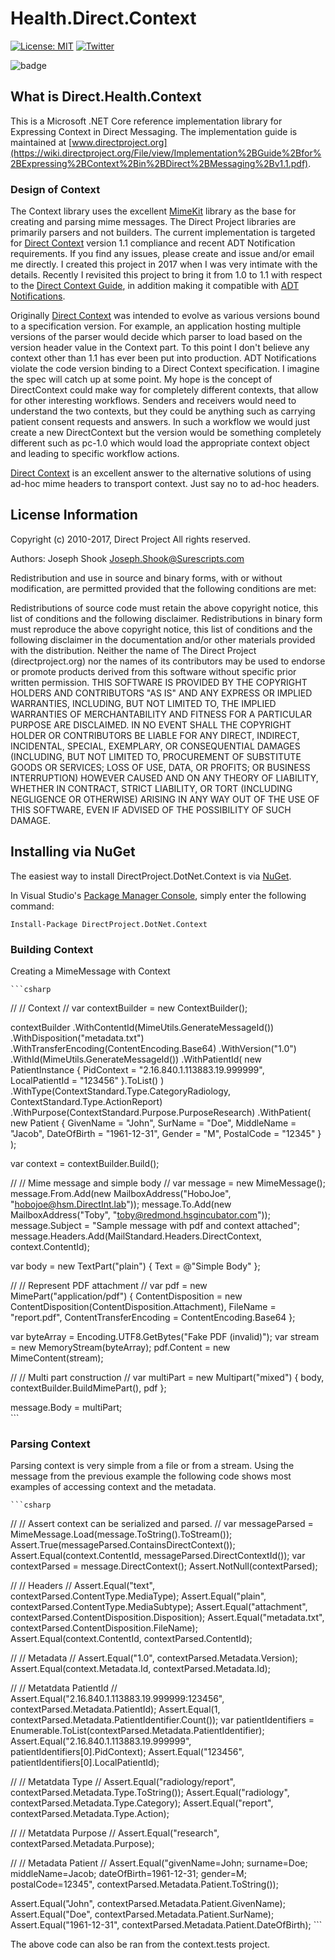 ﻿# Health.Direct.Context

[![License: MIT](https://img.shields.io/badge/license-MIT-blue.svg)](https://opensource.org/licenses/MIT)
[![Twitter](https://img.shields.io/twitter/url/http/shields.io.svg?style=flat&logo=twitter)](https://twitter.com/intent/tweet?hashtags=DirectSecureMessaging,ADTnotifications,dotnet,oss,csharp&text=🚀+FusionCache.Metrics:+FusionCche+metric+plugins&url=https%3A%2F%2Fgithub.com%2Fjoeshook%2FZiggyCreatures.FusionCache.Metrics&via=josephshook)

![badge](https://img.shields.io/endpoint?url=https://gist.githubusercontent.com/JoeShook/b49a64c41decace4c01fc573ae307907/raw/direct-context-code-coverage.json)

## What is Direct.Health.Context

This is a Microsoft .NET Core reference implementation library for Expressing Context in Direct Messaging.  The implementation guide is maintained at [www.directproject.org](https://wiki.directproject.org/File/view/Implementation%2BGuide%2Bfor%2BExpressing%2BContext%2Bin%2BDirect%2BMessaging%2Bv1.1.pdf).

### Design of Context

The Context library uses the excellent [MimeKit](https://github.com/jstedfast/MimeKit) library as the base for creating and parsing mime messages.  The Direct Project libraries are primarily parsers and not builders. The current implementation is targeted for [Direct Context]((https://wiki.directproject.org/Implementation_Guide_for_Expressing_Context_in_Direct_Messaging)) version 1.1 compliance and recent ADT Notification requirements.  If you find any issues, please create and issue and/or email me directly.  I created this project in 2017 when I was very intimate with the details.  Recently I revisited this project to bring it from 1.0 to 1.1 with respect to the [Direct Context Guide]((https://wiki.directproject.org/Implementation_Guide_for_Expressing_Context_in_Direct_Messaging)), in addition making it compatible with [ADT Notifications](https://directtrust.org/standards/event-notifications-via-direct).  

Originally [Direct Context](https://wiki.directproject.org/Implementation_Guide_for_Expressing_Context_in_Direct_Messaging) was intended to evolve as various versions bound to a specification version.  For example, an application hosting multiple versions of the parser would decide which parser to load based on the version header value in the Context part.  To this point I don't believe any context other than 1.1 has ever been put into production.  ADT Notifications violate the code version binding to a Direct Context specification.  I imagine the spec will catch up at some point.  My hope is the concept of DirectContext could make way for completely different contexts, that allow for other interesting workflows.  Senders and receivers would need to understand the two contexts, but they could be anything such as carrying patient consent requests and answers.  In such a workflow we would just create a new DirectContext but the version would be something completely different such as pc-1.0 which would load the appropriate context object and leading to specific workflow actions.  

[Direct Context](https://wiki.directproject.org/Implementation_Guide_for_Expressing_Context_in_Direct_Messaging) is an excellent answer to the alternative solutions of using ad-hoc mime headers to transport context.  Just say no to ad-hoc headers.

## License Information

Copyright (c) 2010-2017, Direct Project
 All rights reserved.

 Authors:
    Joseph Shook    Joseph.Shook@Surescripts.com
  
Redistribution and use in source and binary forms, with or without modification, are permitted provided that the following conditions are met:

Redistributions of source code must retain the above copyright notice, this list of conditions and the following disclaimer.
Redistributions in binary form must reproduce the above copyright notice, this list of conditions and the following disclaimer in the documentation and/or other materials provided with the distribution.
Neither the name of The Direct Project (directproject.org) nor the names of its contributors may be used to endorse or promote products derived from this software without specific prior written permission.
THIS SOFTWARE IS PROVIDED BY THE COPYRIGHT HOLDERS AND CONTRIBUTORS "AS IS" AND ANY EXPRESS OR IMPLIED WARRANTIES, INCLUDING, BUT NOT LIMITED TO, THE IMPLIED WARRANTIES OF MERCHANTABILITY AND FITNESS FOR A PARTICULAR PURPOSE ARE DISCLAIMED. IN NO EVENT SHALL THE COPYRIGHT HOLDER OR CONTRIBUTORS BE LIABLE FOR ANY DIRECT, INDIRECT, INCIDENTAL, SPECIAL, EXEMPLARY, OR CONSEQUENTIAL DAMAGES (INCLUDING, BUT NOT LIMITED TO, PROCUREMENT OF SUBSTITUTE GOODS OR SERVICES; LOSS OF USE, DATA, OR PROFITS; OR BUSINESS INTERRUPTION) HOWEVER CAUSED AND ON ANY THEORY OF LIABILITY, WHETHER IN CONTRACT, STRICT LIABILITY, OR TORT (INCLUDING NEGLIGENCE OR OTHERWISE) ARISING IN ANY WAY OUT OF THE USE OF THIS SOFTWARE, EVEN IF ADVISED OF THE POSSIBILITY OF SUCH DAMAGE.

## Installing via NuGet

The easiest way to install DirectProject.DotNet.Context is via [NuGet](https://www.nuget.org/packages/DirectProject.DotNet.Context/).

In Visual Studio's [Package Manager Console](http://docs.nuget.org/docs/start-here/using-the-package-manager-console),
simply enter the following command:

    Install-Package DirectProject.DotNet.Context

### Building Context

Creating a MimeMessage with Context

    ```csharp
//
// Context
//
var contextBuilder = new ContextBuilder();

contextBuilder
    .WithContentId(MimeUtils.GenerateMessageId())
    .WithDisposition("metadata.txt")
    .WithTransferEncoding(ContentEncoding.Base64)
    .WithVersion("1.0")
    .WithId(MimeUtils.GenerateMessageId())
    .WithPatientId(
        new PatientInstance
        {
            PidContext = "2.16.840.1.113883.19.999999",
            LocalPatientId = "123456"
        }.ToList()
    )
    .WithType(ContextStandard.Type.CategoryRadiology, ContextStandard.Type.ActionReport)
    .WithPurpose(ContextStandard.Purpose.PurposeResearch)
    .WithPatient(
        new Patient
        {
            GivenName = "John",
            SurName = "Doe",
            MiddleName = "Jacob",
            DateOfBirth = "1961-12-31",
            Gender = "M",
            PostalCode = "12345"
        }
    );

var context = contextBuilder.Build();

//
// Mime message and simple body
//
var message = new MimeMessage();
message.From.Add(new MailboxAddress("HoboJoe", "hobojoe@hsm.DirectInt.lab"));
message.To.Add(new MailboxAddress("Toby", "toby@redmond.hsgincubator.com"));
message.Subject = "Sample message with pdf and context attached";
message.Headers.Add(MailStandard.Headers.DirectContext, context.ContentId);

var body = new TextPart("plain")
{
    Text = @"Simple Body"
};

//
// Represent PDF attachment
// 
var pdf = new MimePart("application/pdf")
{
    ContentDisposition = new ContentDisposition(ContentDisposition.Attachment),
    FileName = "report.pdf",
    ContentTransferEncoding = ContentEncoding.Base64
};

var byteArray = Encoding.UTF8.GetBytes("Fake PDF (invalid)");
var stream = new MemoryStream(byteArray);
pdf.Content = new MimeContent(stream);

//
// Multi part construction
//
var multiPart = new Multipart("mixed")
{
    body,
    contextBuilder.BuildMimePart(),
    pdf
};

message.Body = multiPart;            
    ```

### Parsing Context

Parsing context is very simple from a file or from a stream.  Using the message from the previous example the following code shows most examples of accessing context and the metadata.

    ```csharp
//
// Assert context can be serialized and parsed.
//
var messageParsed = MimeMessage.Load(message.ToString().ToStream());
Assert.True(messageParsed.ContainsDirectContext());
Assert.Equal(context.ContentId, messageParsed.DirectContextId());
var contextParsed = message.DirectContext();
Assert.NotNull(contextParsed);

//
// Headers
//
Assert.Equal("text", contextParsed.ContentType.MediaType);
Assert.Equal("plain", contextParsed.ContentType.MediaSubtype);
Assert.Equal("attachment", contextParsed.ContentDisposition.Disposition);
Assert.Equal("metadata.txt", contextParsed.ContentDisposition.FileName);
Assert.Equal(context.ContentId, contextParsed.ContentId);

//
// Metadata
//
Assert.Equal("1.0", contextParsed.Metadata.Version);
Assert.Equal(context.Metadata.Id, contextParsed.Metadata.Id);

//
// Metatdata PatientId
//
Assert.Equal("2.16.840.1.113883.19.999999:123456", contextParsed.Metadata.PatientId);
Assert.Equal(1, contextParsed.Metadata.PatientIdentifier.Count());
var patientIdentifiers = Enumerable.ToList(contextParsed.Metadata.PatientIdentifier);
Assert.Equal("2.16.840.1.113883.19.999999", patientIdentifiers[0].PidContext);
Assert.Equal("123456", patientIdentifiers[0].LocalPatientId);

//
// Metatdata Type
//
Assert.Equal("radiology/report", contextParsed.Metadata.Type.ToString());
Assert.Equal("radiology", contextParsed.Metadata.Type.Category);
Assert.Equal("report", contextParsed.Metadata.Type.Action);

//
// Metatdata Purpose
//
Assert.Equal("research", contextParsed.Metadata.Purpose);

//
// Metadata Patient
//
Assert.Equal("givenName=John; surname=Doe; middleName=Jacob; dateOfBirth=1961-12-31; gender=M; postalCode=12345", 
    contextParsed.Metadata.Patient.ToString());

Assert.Equal("John", contextParsed.Metadata.Patient.GivenName);
Assert.Equal("Doe", contextParsed.Metadata.Patient.SurName);
Assert.Equal("1961-12-31", contextParsed.Metadata.Patient.DateOfBirth);
    ```

The above code can also be ran from the context.tests project.
